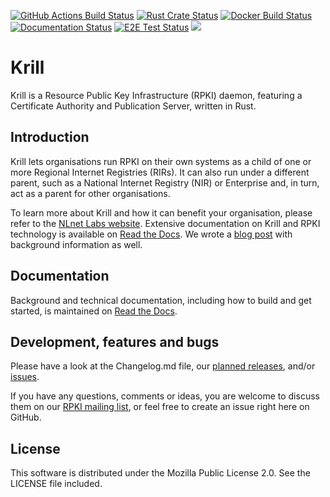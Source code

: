 [![GitHub Actions Build Status](https://github.com/NLnetLabs/routinator/workflows/ci/badge.svg)](https://github.com/NLnetLabs/krill/actions?query=workflow%3Aci)
[![Rust Crate Status](https://img.shields.io/crates/v/krill.svg?color=brightgreen)](https://crates.io/crates/krill)
[![Docker Build Status](https://img.shields.io/docker/cloud/build/nlnetlabs/krill.svg)](https://hub.docker.com/r/nlnetlabs/krill)
[![Documentation Status](https://readthedocs.org/projects/rpki/badge/?version=latest)](https://rpki.readthedocs.io/en/latest/?badge=latest)
[![E2E Test Status](https://github.com/nlnetlabs/krill/workflows/E2E%20Test/badge.svg)](https://github.com/NLnetLabs/krill/actions?query=workflow%3A%22E2E+Test%22)
[![](https://img.shields.io/twitter/follow/krillrpki.svg?label=Follow&style=social)](https://twitter.com/krillrpki)

# Krill

Krill is a Resource Public Key Infrastructure (RPKI) daemon, featuring 
a Certificate Authority and Publication Server, written in Rust. 

## Introduction

Krill lets organisations run RPKI on their own systems as a child of one or more Regional Internet Registries (RIRs). It can also run under a different parent, such as a National Internet Registry (NIR) or Enterprise and, in turn, act as a parent for other organisations.

To learn more about Krill and how it can benefit your organisation, please refer to the [NLnet Labs website](https://www.nlnetlabs.nl/projects/rpki/krill/). Extensive documentation on Krill and RPKI technology is available on [Read the Docs](https://rpki.readthedocs.io/). We wrote a [blog post](https://medium.com/nlnetlabs/krill-a-new-rpki-certificate-authority-a0acb374431f) with background information as well.

## Documentation

Background and technical documentation, including how to build and get started, is maintained on [Read the Docs](https://rpki.readthedocs.io/en/latest/krill/index.html).

## Development, features and bugs

Please have a look at the Changelog.md file, our 
[planned releases](https://github.com/NLnetLabs/krill/projects?query=is%3Aopen+sort%3Aname-asc
), and/or [issues](https://github.com/NLnetLabs/krill/issues). 

If you have any questions, comments or ideas, you are welcome
 to discuss them on our [RPKI mailing list](https://lists.nlnetlabs.nl/mailman/listinfo/rpki), or feel 
free to create an issue right here on GitHub.

## License

This software is distributed under the Mozilla Public License 2.0. See the LICENSE file included.
